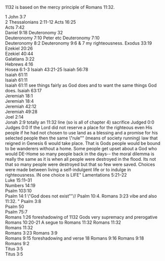 1132 is based on the mercy principle of Romans 11:32. 

1 John 3:7	
2 Thessalonians 2:11-12	
Acts 16:25	
Acts 7:42	
Daniel 9:18	
Deuteronomy 32	
Deuteronomy 7:10	Peter etc
Deuteronomy 7:10	
Deuteronomy 8:2	
Deuteronomy 9:6 & 7	my righteousness.
Exodus 33:19	
Ezekiel 20:26	
Ezekiel 40:44	
Galatians 3:22	
Hebrews 4:16	
Hosea 6:1-3	
Isaiah 43:21-25	
Isaiah 56:78	
Isaiah 61:11	
Isaiah 61:11	
Isaiah 61:11	see things fairly as God does and to want the same things God does.
Isaiah 63:17	
Jeremiah 18:1	
Jeremiah 18:4	
Jeremiah 42:12	
Jeremiah 49:28	
Joel 2:14	
Jonah 2:9	totally an 11:32 line (so is all of chapter 4) sacrifice
Judged 0:0	
Judges 0:0	If the Lord did not reserve a place for the righteous even His people if he had not chosen to use land as a blessing and a promise for his selected people then the same \\"rule\"\" (means of society running) law that reigned in Genesis 6 would take place. That is Gods people would be bound to be wanderers without a home. Some people get upset about a God who would DE-Home so many people back in the days-- the moral dilemma is really the same as it is when all people were destroyed in the flood. Its not that so many people were destroyed but that so few were saved. Choices were made between living a self-indulgent life or to indulge in righteousness. IN one choice is LIFE"
Lamentations 5:21–22	
Luke 15:11–31	
Numbers 14:19	
Psalm 103:10	
Psalm 14:1	\\"God does not exist\"\"// Psalm 10:4. Romans 3:23 vibe and also 11:32. "
Psalm 3:8	
Psalm 50	
Psalm 75:7	
Romans 1:26	foreshadowing of 1132 Gods very supremacy and prerogative
Romans 10:20-21	A segue to Romans 11:32
Romans 11:32	
Romans 11:32	
Romans 3:23	
Romans 3:9	
Romans 9:15	foreshadowing and verse 18
Romans 9:16	
Romans 9:18	
Romans 9:2	
Titus 3:5	
Titus 3:5	
